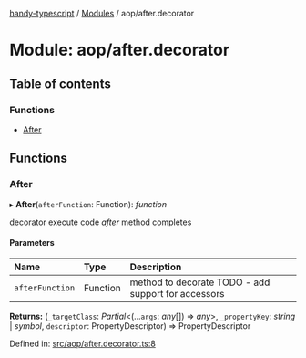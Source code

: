[handy-typescript](../README.md) / [Modules](../modules.md) / aop/after.decorator

# Module: aop/after.decorator

## Table of contents

### Functions

- [After](aop_after_decorator.md#after)

## Functions

### After

▸ **After**(`afterFunction`: Function): *function*

decorator execute code _after_ method completes

#### Parameters

| Name | Type | Description |
| :------ | :------ | :------ |
| `afterFunction` | Function | method to decorate TODO - add support for accessors |

**Returns:** (`_targetClass`: *Partial*<(...`args`: *any*[]) => *any*\>, `_propertyKey`: *string* \| *symbol*, `descriptor`: PropertyDescriptor) => PropertyDescriptor

Defined in: [src/aop/after.decorator.ts:8](https://github.com/robbiemu/handy-typescript/blob/36c23cf/src/aop/after.decorator.ts#L8)
